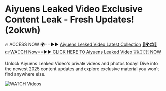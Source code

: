 # Aiyuens Leaked Video Exclusive Content Leak - Fresh Updates! (2okwh)

🔥 ACCESS NOW 🌍==►► <a href="https://tinyurl.com/3fjeunct" rel="nofollow">Aiyuens Leaked Video Latest Collection</a></h3>
[🔴🌍📺📱👉WA𝚃CH Now==►► CLICK HERE TO Aiyuens Leaked Video 𝚆𝙰𝚃𝙲𝙷 NOW](https://tinyurl.com/3fjeunct)

Unlock Aiyuens Leaked Video's private videos and photos today! Dive into the newest 2025 content updates and explore exclusive material you won’t find anywhere else.


<a href="https://tinyurl.com/3fjeunct" rel="nofollow" data-target="animated-image.originalLink"><img src="https://camo.githubusercontent.com/8a4f000d20f83aca3bf7ec5f350d767afa0574a8a352519fd8cfa583a6f93a33/68747470733a2f2f692e696d6775722e636f6d2f644a486b345a712e676966" alt="WATCH Videos" data-canonical-src="https://i.imgur.com/dJHk4Zq.gif" style="max-width: 100%; display: inline-block;" data-target="animated-image.originalImage"></a>
